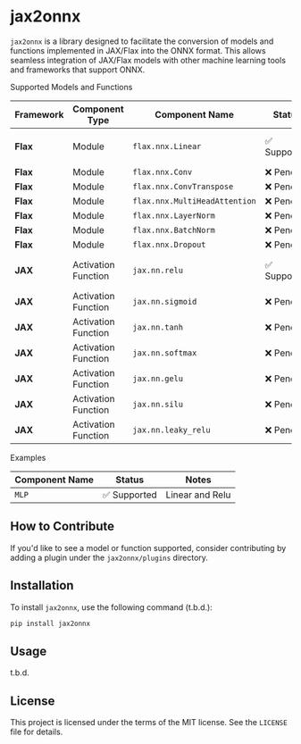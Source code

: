 # jax2onnx

`jax2onnx` is a library designed to facilitate the conversion of models and functions implemented in JAX/Flax into the ONNX format. This allows seamless integration of JAX/Flax models with other machine learning tools and frameworks that support ONNX.

Supported Models and Functions

| Framework | Component Type     | Component Name             | Status      | Notes                 |
|-----------|--------------------|----------------------------|-------------|-----------------------|
| **Flax**  | Module             | `flax.nnx.Linear`          | ✅ Supported | Converts to ONNX Gemm |
| **Flax**  | Module             | `flax.nnx.Conv`            | ❌ Pending   |                       |
| **Flax**  | Module             | `flax.nnx.ConvTranspose`   | ❌ Pending   |                       |
| **Flax**  | Module             | `flax.nnx.MultiHeadAttention` | ❌ Pending |                       |
| **Flax**  | Module             | `flax.nnx.LayerNorm`       | ❌ Pending   |                       |
| **Flax**  | Module             | `flax.nnx.BatchNorm`       | ❌ Pending   |                       |
| **Flax**  | Module             | `flax.nnx.Dropout`         | ❌ Pending   |                       |
| **JAX**   | Activation Function| `jax.nn.relu`              | ✅ Supported | Converts to ONNX Relu |
| **JAX**   | Activation Function| `jax.nn.sigmoid`           | ❌ Pending   |                       |
| **JAX**   | Activation Function| `jax.nn.tanh`              | ❌ Pending   |  |
| **JAX**   | Activation Function| `jax.nn.softmax`           | ❌ Pending   |  |
| **JAX**   | Activation Function| `jax.nn.gelu`              | ❌ Pending   | |
| **JAX**   | Activation Function| `jax.nn.silu`              | ❌ Pending   |  |
| **JAX**   | Activation Function| `jax.nn.leaky_relu`        | ❌ Pending   |  |


Examples

 | Component Name | Status      | Notes           |
 |----------------|-------------|-----------------|
 | `MLP`          | ✅ Supported | Linear and Relu |

## How to Contribute

If you'd like to see a model or function supported, consider contributing by adding a plugin under the `jax2onnx/plugins` directory.  

## Installation

To install `jax2onnx`, use the following command (t.b.d.):

```bash
pip install jax2onnx  
```

## Usage
t.b.d.
 

## License

This project is licensed under the terms of the MIT license. See the `LICENSE` file for details.


